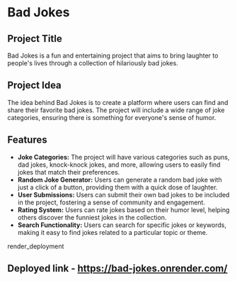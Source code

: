 # Bad Jokes

## Project Title

Bad Jokes is a fun and entertaining project that aims to bring laughter to people's lives through a collection of hilariously bad jokes.

## Project Idea

The idea behind Bad Jokes is to create a platform where users can find and share their favorite bad jokes. The project will include a wide range of joke categories, ensuring there is something for everyone's sense of humor.

## Features

- **Joke Categories:** The project will have various categories such as puns, dad jokes, knock-knock jokes, and more, allowing users to easily find jokes that match their preferences.
- **Random Joke Generator:** Users can generate a random bad joke with just a click of a button, providing them with a quick dose of laughter.
- **User Submissions:** Users can submit their own bad jokes to be included in the project, fostering a sense of community and engagement.
- **Rating System:** Users can rate jokes based on their humor level, helping others discover the funniest jokes in the collection.
- **Search Functionality:** Users can search for specific jokes or keywords, making it easy to find jokes related to a particular topic or theme.

render_deployment
## Deployed link - https://bad-jokes.onrender.com/
